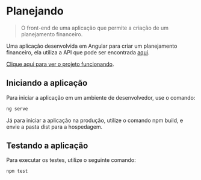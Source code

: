 # Planejando
> O front-end de uma aplicação que permite a criação de um planejamento financeiro.

Uma aplicação desenvolvida em Angular para criar um planejamento financeiro, ela utiliza a API que pode ser encontrada [aqui](https://github.com/ViniciusBessa/planejando_api "Repositório da API").

[Clique aqui para ver o projeto funcionando](https://planejando.web.app/ "Link do projeto").

## Iniciando a aplicação
Para iniciar a aplicação em um ambiente de desenvolvedor, use o comando:

```sh
ng serve
```

Já para iniciar a aplicação na produção, utilize o comando npm build, e envie a pasta dist para a hospedagem.

## Testando a aplicação
Para executar os testes, utilize o seguinte comando:

```sh
npm test
```
